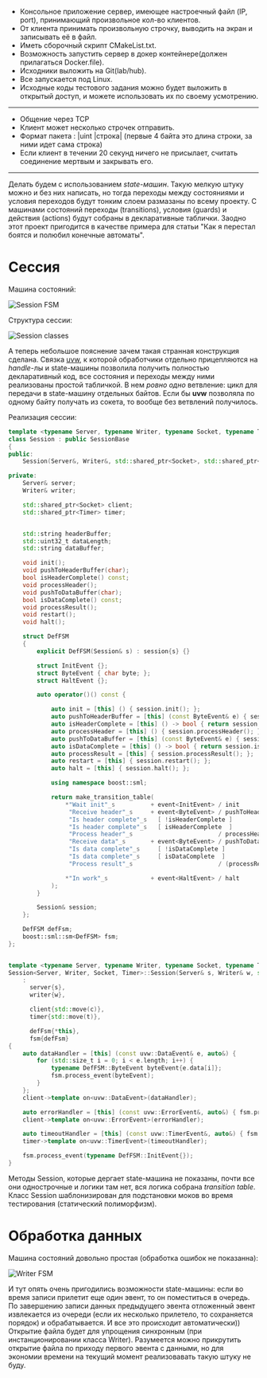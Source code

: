 * Консольное приложение сервер, имеющее настроечный файл (IP, port), принимающий произвольное кол-во клиентов.
* От клиента принимать произвольную строчку, выводить на экран и записывать её в файл.
* Иметь сборочный скрипт CMakeList.txt.
* Возможность запустить сервер в докер контейнере(должен прилагаться Docker.file).
* Исходники выложить на Git(lab/hub).
* Все запускается под Linux.
* Исходные коды тестового задания можно будет выложить в открытый доступ, и можете использовать их по своему усмотрению.

---

* Общение через TCP
* Клиент может несколько строчек отправить.
* Формат пакета : |uint |строка| (первые 4 байта это длина строки, за ними идет сама строка)
* Если клиент в течении 20 секунд ничего не присылает, считать соединение мертвым и закрывать его.

---

Делать будем с использованием *state-машин*. Такую мелкую штуку можно и без них написать, но тогда переходы между состояниями и условия переходов будут тонким слоем размазаны по всему проекту. С машинами состояний переходы (transitions), условия (guards) и действия (actions) будут собраны в декларативные таблички. Заодно этот проект пригодится в качестве примера для статьи "Как я перестал боятся и полюбил конечные автоматы".

# Сессия

Машина состояний:

![Session FSM](doc/session_fsm.jpg)

Структура сессии:

![Session classes](doc/session_classes.jpg)

А теперь небольшое пояснение зачем такая странная конструкция сделана. Связка [uvw](https://github.com/skypjack/uvw), к которой обработчики отдельно прицепляются на *handle*-лы и state-машины позволила получить полностью декларативный код, все состояния и переходы между ними реализованы простой табличкой. В нем *ровно одно* ветвление: цикл для передачи в state-машину отдельных байтов. Если бы **uvw** позволяла по одному байту получать из сокета, то вообще без ветвлений получилось.

Реализация сессии:

```cpp
template <typename Server, typename Writer, typename Socket, typename Timer>
class Session : public SessionBase
{
public:
    Session(Server&, Writer&, std::shared_ptr<Socket>, std::shared_ptr<Timer>);

private:
    Server& server;
    Writer& writer;

    std::shared_ptr<Socket> client;
    std::shared_ptr<Timer> timer;


    std::string headerBuffer;
    std::uint32_t dataLength;
    std::string dataBuffer;

    void init();
    void pushToHeaderBuffer(char);
    bool isHeaderComplete() const;
    void processHeader();
    void pushToDataBuffer(char);
    bool isDataComplete() const;
    void processResult();
    void restart();
    void halt();

    struct DefFSM
    {
        explicit DefFSM(Session& s) : session{s} {}

        struct InitEvent {};
        struct ByteEvent { char byte; };
        struct HaltEvent {};

        auto operator()() const {

            auto init = [this] () { session.init(); };
            auto pushToHeaderBuffer = [this] (const ByteEvent& e) { session.pushToHeaderBuffer(e.byte); };
            auto isHeaderComplete = [this] () -> bool { return session.isHeaderComplete(); };
            auto processHeader = [this] () { session.processHeader(); };
            auto pushToDataBuffer = [this] (const ByteEvent& e) { session.pushToDataBuffer(e.byte); };
            auto isDataComplete = [this] () -> bool { return session.isDataComplete(); };
            auto processResult = [this] { session.processResult(); };
            auto restart = [this] { session.restart(); };
            auto halt = [this] { session.halt(); };

            using namespace boost::sml;

            return make_transition_table(
                *"Wait init"_s          + event<InitEvent> / init                     = "Receive header"_s,
                 "Receive header"_s     + event<ByteEvent> / pushToHeaderBuffer       = "Is header complete"_s,
                 "Is header complete"_s   [ !isHeaderComplete ]                       = "Receive header"_s,
                 "Is header complete"_s   [ isHeaderComplete  ]                       = "Process header"_s,
                 "Process header"_s                        / processHeader            = "Receive data"_s,
                 "Receive data"_s       + event<ByteEvent> / pushToDataBuffer         = "Is data complete"_s,
                 "Is data complete"_s     [ !isDataComplete ]                         = "Receive data"_s,
                 "Is data complete"_s     [ isDataComplete  ]                         = "Process result"_s,
                 "Process result"_s                        / (processResult, restart) = "Receive header"_s,

                *"In work"_s            + event<HaltEvent> / halt                     = X
            );
        }

        Session& session;
    };

    DefFSM defFsm;
    boost::sml::sm<DefFSM> fsm;
};


template <typename Server, typename Writer, typename Socket, typename Timer>
Session<Server, Writer, Socket, Timer>::Session(Server& s, Writer& w, std::shared_ptr<Socket> c, std::shared_ptr<Timer> t)
    :
      server{s},
      writer{w},

      client{std::move(c)},
      timer{std::move(t)},

      defFsm{*this},
      fsm{defFsm}
{
    auto dataHandler = [this] (const uvw::DataEvent& e, auto&) {
        for (std::size_t i = 0; i < e.length; i++) {
            typename DefFSM::ByteEvent byteEvent{e.data[i]};
            fsm.process_event(byteEvent);
        }
    };
    client->template on<uvw::DataEvent>(dataHandler);

    auto errorHandler = [this] (const uvw::ErrorEvent&, auto&) { fsm.process_event(typename DefFSM::HaltEvent{}); };
    client->template on<uvw::ErrorEvent>(errorHandler);

    auto timeoutHandler = [this] (const uvw::TimerEvent&, auto&) { fsm.process_event(typename DefFSM::HaltEvent{}); };
    timer->template on<uvw::TimerEvent>(timeoutHandler);

    fsm.process_event(typename DefFSM::InitEvent{});
}
```

Методы Session, которые дергает state-машина не показаны, почти все они однострочные и логики там нет, вся логика собрана *transition table*. Класс Session шаблонизирован для подстановки моков во время тестирования (статический полиморфизм).

# Обработка данных

Машина состояний довольно простая (обработка ошибок не показанна):

![Writer FSM](doc/writer_fsm.jpg)

И тут опять очень пригодились возможности state-машины: если во время записи прилетит еще один эвент, то он поместиться в очередь. По завершению записи данных предыдущего эвента отложенный эвент извлекается из очереди (если их несколько прилетело, то сохраняется порядок) и обрабатывается. И все это происходит автоматически)) Открытие файла будет для упрощения синхронным (при инстанционировании класса Writer). Разумеется можно прикрутить открытие файла по приходу первого эвента с данными, но для экономии времени на текущий момент реализовавать такую штуку не буду.
